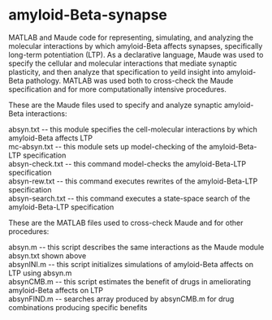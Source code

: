 # amyloid-Beta-synapse
MATLAB and Maude code for representing, simulating, and analyzing the molecular interactions by which amyloid-Beta affects synapses, specifically long-term potentiation (LTP). As a declarative language, Maude was used to specify the cellular and molecular interactions that mediate synaptic plasticity, and then analyze that specification to yeild insight into amyloid-Beta pathology. MATLAB was used both to cross-check the Maude specification and for more computationally intensive procedures.  

These are the Maude files used to specify and analyze synaptic amyloid-Beta interactions:  

absyn.txt -- this module specifies the cell-molecular interactions by which amyloid-Beta affects LTP  
mc-absyn.txt -- this module sets up model-checking of the amyloid-Beta-LTP specification  
absyn-check.txt -- this command model-checks the amyloid-Beta-LTP specification  
absyn-rew.txt -- this command executes rewrites of the amyloid-Beta-LTP specification  
absyn-search.txt -- this command executes a state-space search of the amyloid-Beta-LTP specification  

These are the MATLAB files used to cross-check Maude and for other procedures:  

absyn.m -- this script describes the same interactions as the Maude module absyn.txt shown above  
absynINI.m -- this script initializes simulations of amyloid-Beta affects on LTP using absyn.m  
absynCMB.m -- this script estimates the benefit of drugs in ameliorating amyloid-Beta affects on LTP  
absynFIND.m -- searches array produced by absynCMB.m for drug combinations producing specific benefits  

